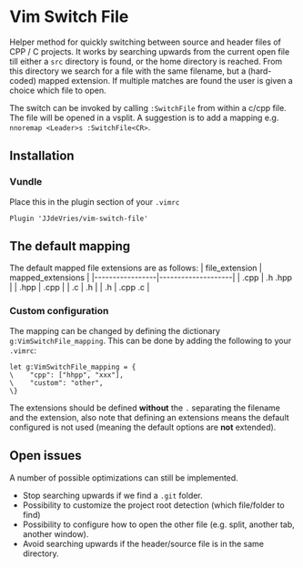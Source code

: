 # Vim Switch File
Helper method for quickly switching between source and header files of CPP / C projects.
It works by searching upwards from the current open file till either a `src` directory is found,
or the home directory is reached. From this directory we search for a file with the same filename,
but a (hard-coded) mapped extension. If multiple matches are found the user is given a choice which
file to open.

The switch can be invoked by calling `:SwitchFile` from within a c/cpp file. The file will be opened
in a vsplit. A suggestion is to add a mapping e.g. `nnoremap <Leader>s :SwitchFile<CR>`.

## Installation

### Vundle
Place this in the plugin section of your `.vimrc`
```
Plugin 'JJdeVries/vim-switch-file'
```

## The default mapping
The default mapped file extensions are as follows:
| file\_extension | mapped\_extensions |
|-----------------|--------------------|
|            .cpp |            .h .hpp |
|            .hpp |               .cpp |
|              .c |                 .h |
|              .h |            .cpp .c |

### Custom configuration
The mapping can be changed by defining the dictionary `g:VimSwitchFile_mapping`. This can be done by
adding the following to your `.vimrc`:
```
let g:VimSwitchFile_mapping = {
\    "cpp": ["hhpp", "xxx"],
\    "custom": "other",
\}
```

The extensions should be defined **without** the `.` separating the filename and the extension, also
note that defining an extensions means the default configured is not used (meaning the default options
are **not** extended).

## Open issues
A number of possible optimizations can still be implemented.

* Stop searching upwards if we find a `.git` folder.
* Possibility to customize the project root detection (which file/folder to find)
* Possibility to configure how to open the other file (e.g. split, another tab, another window).
* Avoid searching upwards if the header/source file is in the same directory.
